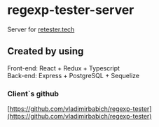 # regexp-tester-server
Server for [retester.tech](https://www.retester.tech "Retester")

## Created by using
Front-end: React + Redux + Typescript  
Back-end: Express + PostgreSQL + Sequelize
### Client`s github
[https://github.com/vladimirbabich/regexp-tester](https://github.com/vladimirbabich/regexp-tester)
